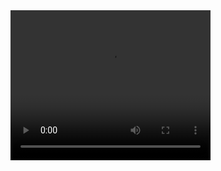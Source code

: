 <video width="320" height="240" controls>
  <source src="./video.mp4" type="video/mp4">
  برو بمیر که mp4 هم کار نمیکنه
</video>

